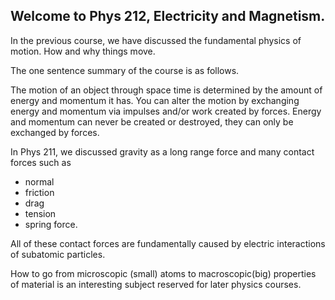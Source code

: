 ## Welcome to Phys 212, Electricity and Magnetism. 

In the previous course, we have discussed the fundamental physics of motion. How and why things move. 

The one sentence summary of the course is as follows. 

<lrndesign-sidenote label="Instructor Note" icon="bookmark" bg-color="#c2e5f2">
The motion of an object through space time is determined by the amount of energy and momentum it has. You can alter the motion by exchanging energy and momentum via impulses and/or work created by forces. Energy and momentum can never be created or destroyed, they can only be exchanged by forces. 
</lrndesign-sidenote>


In Phys 211, we discussed gravity as a long range force and many contact forces such as

* normal 
* friction
* drag
* tension
* spring force. 

All of these contact forces are fundamentally caused by electric interactions of subatomic particles. 

How to go from microscopic (small) atoms to macroscopic(big) properties of material is an interesting subject reserved for later physics courses.


